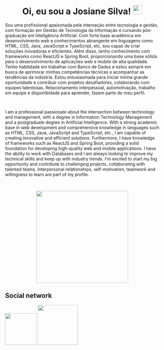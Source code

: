 ### <h1 align="center"> Oi, eu sou a Josiane Silva! <img src= "https://github.com/Josi8752/josi8752/assets/98353328/413bd1f5-c504-4393-bd5a-6fb26dda5d25" width= "30"></h1>

Sou uma profissional apaixonada pela interseção entre tecnologia e gestão, com formação em Gestão de Tecnologia da Informação e cursando pós-graduação em Inteligência Artificial. Com forte base acadêmica em desenvolvimento web e conhecimentos abrangente em linguagens como HTML, CSS, Java, JavaScript e TypeScript, etc, sou capaz de criar soluções inovadoras e eficientes. Além disso, tenho conhecimento com frameworks como ReactJS e Spring Boot, proporcionando uma base sólida para o desenvolvimento de aplicações web e mobile de alta qualidade. 
Tenho habilidade em trabalhar com Banco de Dados e estou sempre em busca de aprimorar minhas competências técnicas e acompanhar as tendências da indústria. Estou entusiasmada para iniciar minha grande oportunidade e contribuir com projetos desafiadores, colaborando com equipes talentosas. Relacionamento interpessoal, automotivação, trabalho em equipe e disponibidade para aprender, fazem parte do meu perfil. 

<br>

I am a professional passionate about the intersection between technology and management, with a degree in Information Technology Management and a postgraduate degree in Artificial Intelligence. With a strong academic base in web development and comprehensive knowledge in languages ​​such as HTML, CSS, Java, JavaScript and TypeScript, etc., I am capable of creating innovative and efficient solutions. Furthermore, I have knowledge of frameworks such as ReactJS and Spring Boot, providing a solid foundation for developing high-quality web and mobile applications. I have the ability to work with Databases and I am always looking to improve my technical skills and keep up with industry trends. I'm excited to start my big opportunity and contribute to challenging projects, collaborating with talented teams. Interpersonal relationships, self-motivation, teamwork and willingness to learn are part of my profile.

<br>
 <p align="center"><img width="300" src="https://github-readme-stats.vercel.app/api/top-langs/?username=josi8752&layout=compact&theme=radical"></p>
   
## Social network
<a href="https://mail.google.com/mail/u/0/#inbox?compose=new"> <img src="https://img.shields.io/badge/Gmail-D14836?style=for-the-badge&logo=gmail&logoColor=white" width="103"></a>
<a href="https://www.linkedin.com/in/josianepracarreiras-s/"> <img src="https://img.shields.io/badge/linkedin-%230077B5.svg?style=for-the-badge&logo=linkedin&logoColor=white" width="130"> </a>
